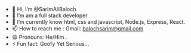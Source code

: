 - 👋 Hi, I’m @SarimAliBaloch
- 👀 I’m am a full stack developer
- 🌱 I’m currently know html, css and javascript, Node.js, Express, React.
- 📫 How to reach me : Gmail: balochsarim@gmail.com
- 😄 Pronouns: He/Him .
- ⚡ Fun fact: Goofy Yet Serious...

<!---
SarimAliBAloch/SarimAliBAloch is a ✨ special ✨ repository because its `README.md` (this file) appears on your GitHub profile.
You can click the Preview link to take a look at your changes.
--->
